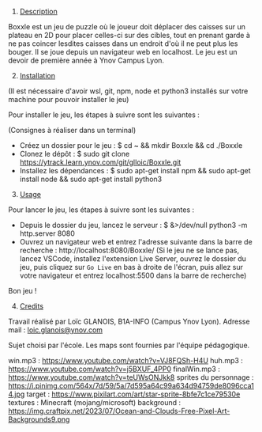 1. [Description](#description)

Boxxle est un jeu de puzzle où le joueur doit déplacer des caisses sur un plateau en 2D pour placer celles-ci sur des cibles, tout en prenant garde à ne pas coincer lesdites caisses dans un endroit d'où il ne peut plus les bouger. Il se joue depuis un navigateur web en localhost. Le jeu est un devoir de première année à Ynov Campus Lyon.

2. [Installation](#installation)

(Il est nécessaire d'avoir wsl, git, npm, node et python3 installés sur votre machine pour pouvoir installer le jeu)

Pour installer le jeu, les étapes à suivre sont les suivantes :

(Consignes à réaliser dans un terminal)
- Créez un dossier pour le jeu :
$ cd ~ && mkdir Boxxle && cd ./Boxxle
- Clonez le dépôt :
$ sudo git clone https://ytrack.learn.ynov.com/git/glloic/Boxxle.git
- Installez les dépendances :
$ sudo apt-get install npm && sudo apt-get install node && sudo apt-get install python3

3. [Usage](#usage)

Pour lancer le jeu, les étapes à suivre sont les suivantes :

- Depuis le dossier du jeu, lancez le serveur :
$ &>/dev/null python3 -m http.server 8080
- Ouvrez un navigateur web et entrez l'adresse suivante dans la barre de recherche :
http://localhost:8080/Boxxle/
(Si le jeu ne se lance pas, lancez VSCode, installez l'extension Live Server, ouvrez le dossier du jeu, puis cliquez sur `Go Live` en bas à droite de l'écran, puis allez sur votre navigateur et entrez localhost:5500 dans la barre de recherche)

Bon jeu !

4. [Credits](#credits)

Travail réalisé par Loïc GLANOIS, B1A-INFO (Campus Ynov Lyon). Adresse mail : loic.glanois@ynov.com

Sujet choisi par l'école. Les maps sont fournies par l'équipe pédagogique.

win.mp3 : https://www.youtube.com/watch?v=VJ8FQSh-H4U
huh.mp3 : https://www.youtube.com/watch?v=j5BXUF_4PP0
finalWin.mp3 : https://www.youtube.com/watch?v=teUWsONJkk8
sprites du personnage : https://i.pinimg.com/564x/7d/59/5a/7d595a64c99a634d94759de8096cca14.jpg
target : https://www.pixilart.com/art/star-sprite-8bfe7c1ce79530e
textures : Minecraft (mojang/microsoft)
background : https://img.craftpix.net/2023/07/Ocean-and-Clouds-Free-Pixel-Art-Backgrounds9.png